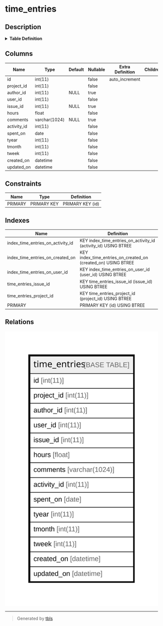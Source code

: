 # time_entries

## Description

<details>
<summary><strong>Table Definition</strong></summary>

```sql
CREATE TABLE `time_entries` (
  `id` int(11) NOT NULL AUTO_INCREMENT,
  `project_id` int(11) NOT NULL,
  `author_id` int(11) DEFAULT NULL,
  `user_id` int(11) NOT NULL,
  `issue_id` int(11) DEFAULT NULL,
  `hours` float NOT NULL,
  `comments` varchar(1024) DEFAULT NULL,
  `activity_id` int(11) NOT NULL,
  `spent_on` date NOT NULL,
  `tyear` int(11) NOT NULL,
  `tmonth` int(11) NOT NULL,
  `tweek` int(11) NOT NULL,
  `created_on` datetime NOT NULL,
  `updated_on` datetime NOT NULL,
  PRIMARY KEY (`id`),
  KEY `time_entries_project_id` (`project_id`),
  KEY `time_entries_issue_id` (`issue_id`),
  KEY `index_time_entries_on_activity_id` (`activity_id`),
  KEY `index_time_entries_on_user_id` (`user_id`),
  KEY `index_time_entries_on_created_on` (`created_on`)
) ENGINE=InnoDB DEFAULT CHARSET=utf8mb4 COLLATE=utf8mb4_general_ci
```

</details>

## Columns

| Name | Type | Default | Nullable | Extra Definition | Children | Parents | Comment |
| ---- | ---- | ------- | -------- | ---------------- | -------- | ------- | ------- |
| id | int(11) |  | false | auto_increment |  |  |  |
| project_id | int(11) |  | false |  |  |  |  |
| author_id | int(11) | NULL | true |  |  |  |  |
| user_id | int(11) |  | false |  |  |  |  |
| issue_id | int(11) | NULL | true |  |  |  |  |
| hours | float |  | false |  |  |  |  |
| comments | varchar(1024) | NULL | true |  |  |  |  |
| activity_id | int(11) |  | false |  |  |  |  |
| spent_on | date |  | false |  |  |  |  |
| tyear | int(11) |  | false |  |  |  |  |
| tmonth | int(11) |  | false |  |  |  |  |
| tweek | int(11) |  | false |  |  |  |  |
| created_on | datetime |  | false |  |  |  |  |
| updated_on | datetime |  | false |  |  |  |  |

## Constraints

| Name | Type | Definition |
| ---- | ---- | ---------- |
| PRIMARY | PRIMARY KEY | PRIMARY KEY (id) |

## Indexes

| Name | Definition |
| ---- | ---------- |
| index_time_entries_on_activity_id | KEY index_time_entries_on_activity_id (activity_id) USING BTREE |
| index_time_entries_on_created_on | KEY index_time_entries_on_created_on (created_on) USING BTREE |
| index_time_entries_on_user_id | KEY index_time_entries_on_user_id (user_id) USING BTREE |
| time_entries_issue_id | KEY time_entries_issue_id (issue_id) USING BTREE |
| time_entries_project_id | KEY time_entries_project_id (project_id) USING BTREE |
| PRIMARY | PRIMARY KEY (id) USING BTREE |

## Relations

![er](time_entries.svg)

---

> Generated by [tbls](https://github.com/k1LoW/tbls)
